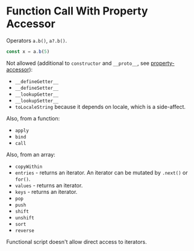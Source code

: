# Function Call With Property Accessor

Operators `a.b()`, `a?.b()`.

```js
const x = a.b(5)
```

Not allowed (additional to `constructor` and `__proto__`, see [property-accessor](./2351-property-accessor.md)):

- `__defineGetter__`
- `__defineSetter__`
- `__lookupGetter__`
- `__lookupSetter__`
- `toLocaleString` because it depends on locale, which is a side-affect.

Also, from a function:

- `apply`
- `bind`
- `call`

Also, from an array:

- `copyWithin`
- `entries` - returns an iterator. An iterator can be mutated by `.next()` or `for()`.
- `values` - returns an iterator.
- `keys` - returns an iterator.
- `pop`
- `push`
- `shift`
- `unshift`
- `sort`
- `reverse`

Functional script doesn't allow direct access to iterators.
